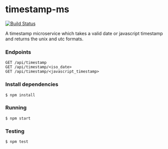 # timestamp-ms

[![Build Status](https://travis-ci.org/dsouzadyn/timestamp-ms.svg?branch=master)](https://travis-ci.org/dsouzadyn/timestamp-ms)

A timestamp microservice which takes a valid date or javascript timestamp and returns the unix and utc formats.

### Endpoints
```
GET /api/timestamp
GET /api/timestamp/<iso_date>
GET /api/timestamp/<javascript_timestamp>
```
### Install dependencies
```
$ npm install
```

### Running
```
$ npm start
```

### Testing
```
$ npm test
```
